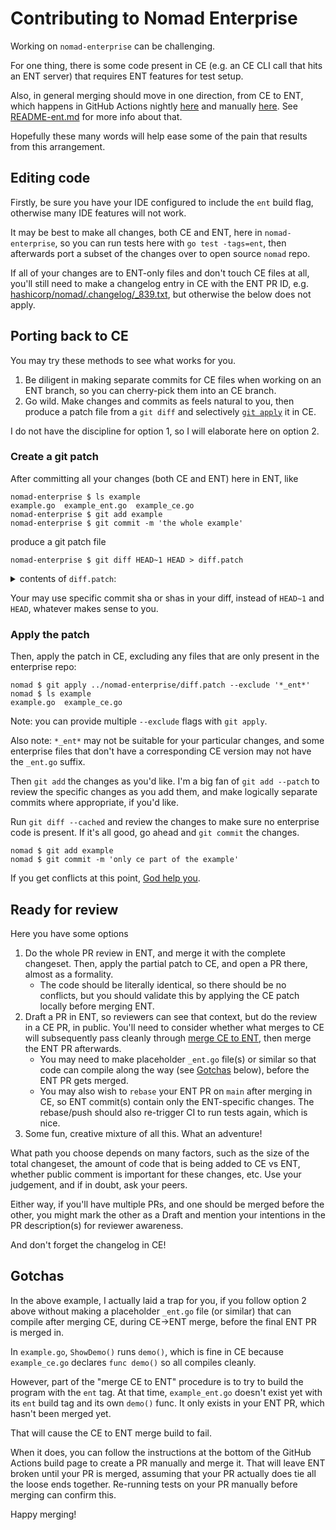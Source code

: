 # Contributing to Nomad Enterprise

Working on `nomad-enterprise` can be challenging.

For one thing, there is some code present in CE
(e.g. an CE CLI call that hits an ENT server)
that requires ENT features for test setup.

Also, in general merging should move in one direction, from CE to ENT,
which happens in GitHub Actions
nightly [here](https://github.com/hashicorp/nomad-enterprise/actions/workflows/merge-ce-cron.yaml)
and manually [here](https://github.com/hashicorp/nomad-enterprise/actions/workflows/merge-ce-manually.yaml).
See [README-ent.md](../README-ent.md#updating-enterprise-with-ce-code)
for more info about that.

Hopefully these many words will help ease some of the pain
that results from this arrangement.

## Editing code

Firstly, be sure you have your IDE configured to include the `ent` build flag,
otherwise many IDE features will not work.

It may be best to make all changes, both CE and ENT, here in `nomad-enterprise`,
so you can run tests here with `go test -tags=ent`, then afterwards port a
subset of the changes over to open source `nomad` repo.

If all of your changes are to ENT-only files and don't touch CE files at all,
you'll still need to make a changelog entry in CE with the ENT PR ID, e.g.
[hashicorp/nomad/.changelog/_839.txt](https://github.com/hashicorp/nomad/blob/main/.changelog/_839.txt),
but otherwise the below does not apply.

## Porting back to CE

You may try these methods to see what works for you.

1. Be diligent in making separate commits for CE files
   when working on an ENT branch, so you can cherry-pick them
   into an CE branch.
2. Go wild. Make changes and commits as feels natural to you,
   then produce a patch file from a `git diff` and selectively
   [`git apply`](https://git-scm.com/docs/git-apply)
   it in CE.

I do not have the discipline for option 1,
so I will elaborate here on option 2.

### Create a git patch

After committing all your changes (both CE and ENT) here in ENT, like

```
nomad-enterprise $ ls example 
example.go  example_ent.go  example_ce.go
nomad-enterprise $ git add example
nomad-enterprise $ git commit -m 'the whole example'
```

produce a git patch file

```
nomad-enterprise $ git diff HEAD~1 HEAD > diff.patch
```

<details><summary>contents of <code>diff.patch</code>:</summary>

```diff
diff --git a/example/example.go b/example/example.go
new file mode 100644
index 000000000..50d9e7167
--- /dev/null
+++ b/example/example.go
@@ -0,0 +1,7 @@
+package example
+
+import "fmt"
+
+func ShowDemo() {
+       fmt.Println(demo())
+}
diff --git a/example/example_ent.go b/example/example_ent.go
new file mode 100644
index 000000000..cc4dc4f1b
--- /dev/null
+++ b/example/example_ent.go
@@ -0,0 +1,7 @@
+// go:build ent
+
+package example
+
+func demo() string {
+       return "hi i'm in ent"
+}
diff --git a/example/example_ce.go b/example/example_ce.go
new file mode 100644
index 000000000..4d54cf945
--- /dev/null
+++ b/example/example_ce.go
@@ -0,0 +1,7 @@
+// go:build !ent
+
+package example
+
+func demo() string {
+       return "hi i'm in ce"
+}
```
</details>

Your may use specific commit sha or shas in your diff,
instead of `HEAD~1` and `HEAD`, whatever makes sense to you.

### Apply the patch

Then, apply the patch in CE, excluding any files that are
only present in the enterprise repo:

```
nomad $ git apply ../nomad-enterprise/diff.patch --exclude '*_ent*'
nomad $ ls example
example.go  example_ce.go
```

Note: you can provide multiple `--exclude` flags with `git apply`.

Also note: `*_ent*` may not be suitable for your particular changes,
and some enterprise files that don't have a corresponding CE version
may not have the `_ent.go` suffix.

Then `git add` the changes as you'd like.
I'm a big fan of `git add --patch` to review the specific changes as you add
them, and make logically separate commits where appropriate, if you'd like. 

Run `git diff --cached` and review the changes to make sure no enterprise
code is present. If it's all good, go ahead and `git commit` the changes.

```
nomad $ git add example
nomad $ git commit -m 'only ce part of the example'
```

If you get conflicts at this point, [God help you](https://git-scm.com/docs).

## Ready for review

Here you have some options

1. Do the whole PR review in ENT, and merge it with the complete changeset.
   Then, apply the partial patch to CE, and open a PR there, almost as a
   formality.
   * The code should be literally identical, so there should be
     no conflicts, but you should validate this by applying the CE patch
     locally before merging ENT.
2. Draft a PR in ENT, so reviewers can see that context, but do the
   review in a CE PR, in public. You'll need to consider whether what
   merges to CE will subsequently pass cleanly through
   [merge CE to ENT](../README-ent.md#updating-enterprise-with-ce-code),
   then merge the ENT PR afterwards.
   * You may need to make placeholder `_ent.go` file(s) or similar so that
     code can compile along the way (see [Gotchas](#Gotchas) below),
     before the ENT PR gets merged.
   * You may also wish to `rebase` your ENT PR on `main` after merging in CE,
     so ENT commit(s) contain only the ENT-specific changes. The rebase/push
     should also re-trigger CI to run tests again, which is nice.
3. Some fun, creative mixture of all this. What an adventure!

What path you choose depends on many factors, such as the size of the
total changeset, the amount of code that is being added to CE vs ENT,
whether public comment is important for these changes, etc.
Use your judgement, and if in doubt, ask your peers.

Either way, if you'll have multiple PRs, and one should be merged before the
other, you might mark the other as a Draft and mention your intentions in the
PR description(s) for reviewer awareness.

And don't forget the changelog in CE!

## Gotchas

In the above example, I actually laid a trap for you, if you follow option 2
above without making a placeholder `_ent.go` file (or similar) that can compile
after merging CE, during CE->ENT merge, before the final ENT PR is merged in.

In `example.go`, `ShowDemo()` runs `demo()`, which is fine in CE
because `example_ce.go` declares `func demo()` so all compiles cleanly.

However, part of the "merge CE to ENT" procedure is to try to build
the program with the `ent` tag. At that time, `example_ent.go`
doesn't exist yet with its `ent` build tag and its own `demo()` func.
It only exists in your ENT PR, which hasn't been merged yet.

That will cause the CE to ENT merge build to fail.

When it does, you can follow the instructions at the bottom of the
GitHub Actions build page to create a PR manually and merge it.
That will leave ENT broken until your PR is merged, assuming that
your PR actually does tie all the loose ends together.
Re-running tests on your PR manually before merging can confirm this.

Happy merging!